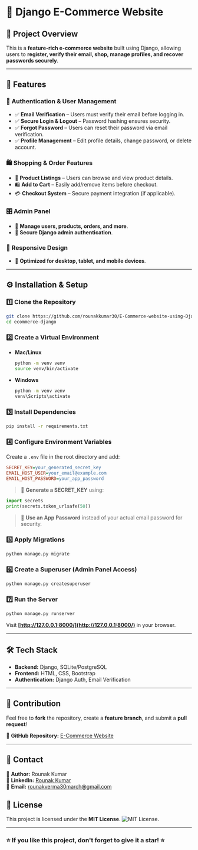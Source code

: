 
# 🛒 Django E-Commerce Website  

## 📌 Project Overview  
This is a **feature-rich e-commerce website** built using Django, allowing users to **register, verify their email, shop, manage profiles, and recover passwords securely**.  

---

## 🚀 Features  

### 🔐 **Authentication & User Management**  
- ✅ **Email Verification** – Users must verify their email before logging in.  
- ✅ **Secure Login & Logout** – Password hashing ensures security.  
- ✅ **Forgot Password** – Users can reset their password via email verification.  
- ✅ **Profile Management** – Edit profile details, change password, or delete account.  

### 🛍️ **Shopping & Order Features**  
- 🛒 **Product Listings** – Users can browse and view product details.  
- 🛍️ **Add to Cart** – Easily add/remove items before checkout.  
- 💳 **Checkout System** – Secure payment integration (if applicable).  

### 🎛️ **Admin Panel**  
- 🔧 **Manage users, products, orders, and more**.  
- 🔑 **Secure Django admin authentication**.  

### 📱 **Responsive Design**  
- 📲 **Optimized for desktop, tablet, and mobile devices**.  

---

## ⚙️ Installation & Setup  

### 1️⃣ Clone the Repository  
```bash
git clone https://github.com/rounakkumar30/E-Commerce-website-using-Django.git
cd ecommerce-django
```

### 2️⃣ Create a Virtual Environment  
- **Mac/Linux**  
  ```bash
  python -m venv venv
  source venv/bin/activate
  ```
- **Windows**  
  ```bash
  python -m venv venv
  venv\Scripts\activate
  ```

### 3️⃣ Install Dependencies  
```bash
pip install -r requirements.txt
```

### 4️⃣ Configure Environment Variables  
Create a `.env` file in the root directory and add:  
```ini
SECRET_KEY=your_generated_secret_key
EMAIL_HOST_USER=your_email@example.com
EMAIL_HOST_PASSWORD=your_app_password
```

> 🔹 **Generate a SECRET_KEY** using:  
```python
import secrets
print(secrets.token_urlsafe(50))
```

> 🔹 **Use an App Password** instead of your actual email password for security.  

### 5️⃣ Apply Migrations  
```bash
python manage.py migrate
```

### 6️⃣ Create a Superuser (Admin Panel Access)  
```bash
python manage.py createsuperuser
```

### 7️⃣ Run the Server  
```bash
python manage.py runserver
```
Visit **[http://127.0.0.1:8000/](http://127.0.0.1:8000/)** in your browser.  

---

## 🛠 Tech Stack  
- **Backend:** Django, SQLite/PostgreSQL  
- **Frontend:** HTML, CSS, Bootstrap  
- **Authentication:** Django Auth, Email Verification  

---

## 🤝 Contribution  
Feel free to **fork** the repository, create a **feature branch**, and submit a **pull request**!  

📌 **GitHub Repository:** [E-Commerce Website](https://github.com/rounakkumar30/E-Commerce-website-using-Django.git)  

---

## 📩 Contact  
🔹 **Author:** Rounak Kumar  
🔹 **LinkedIn:** [Rounak Kumar](https://www.linkedin.com/in/rounakkumar30/)  
🔹 **Email:** rounakverma30march@gmail.com  

## 📜 License

This project is licensed under the **MIT License**.
![MIT License](https://img.shields.io/badge/License-MIT-green.svg).

---

### ⭐ **If you like this project, don't forget to give it a star!** ⭐  




